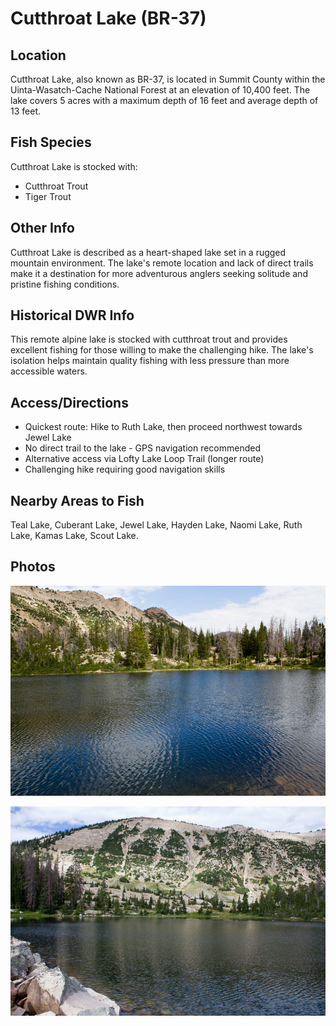 # Cutthroat Lake (BR-37)

## Location
Cutthroat Lake, also known as BR-37, is located in Summit County within the Uinta-Wasatch-Cache National Forest at an elevation of 10,400 feet. The lake covers 5 acres with a maximum depth of 16 feet and average depth of 13 feet.

## Fish Species
Cutthroat Lake is stocked with:
- Cutthroat Trout
- Tiger Trout

## Other Info
Cutthroat Lake is described as a heart-shaped lake set in a rugged mountain environment. The lake's remote location and lack of direct trails make it a destination for more adventurous anglers seeking solitude and pristine fishing conditions.

## Historical DWR Info
This remote alpine lake is stocked with cutthroat trout and provides excellent fishing for those willing to make the challenging hike. The lake's isolation helps maintain quality fishing with less pressure than more accessible waters.

## Access/Directions
- Quickest route: Hike to Ruth Lake, then proceed northwest towards Jewel Lake
- No direct trail to the lake - GPS navigation recommended
- Alternative access via Lofty Lake Loop Trail (longer route)
- Challenging hike requiring good navigation skills

## Nearby Areas to Fish
Teal Lake, Cuberant Lake, Jewel Lake, Hayden Lake, Naomi Lake, Ruth Lake, Kamas Lake, Scout Lake.

## Photos
![Cutthroat Lake Utah](../photos/cutthroat-lake-1.jpg)

![Cutthroat Lake Mountain Setting](../photos/cutthroat-lake-2.jpg)